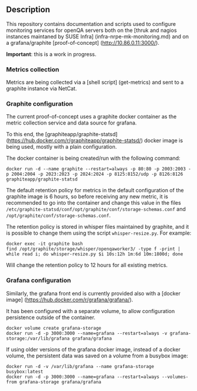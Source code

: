 ## Description

This repository contains documentation and scripts used to configure monitoring services for openQA servers both on the [thruk and nagios instances maintaned by SUSE Infra] (infra-nrpe-mk-monitoring.md) and on a grafana/graphite [proof-of-concept] (http://10.86.0.11:3000/).

**Important**: this is a work in progress.

### Metrics collection

Metrics are being collected via a [shell script] (get-metrics) and sent to a graphite instance via NetCat.

### Graphite configuration

The current proof-of-concept uses a graphite docker container as the metric collection service and data source for grafana.

To this end, the [graphiteapp/graphite-statsd] (https://hub.docker.com/r/graphiteapp/graphite-statsd/) docker image is being used, mostly with a plain configuration.

The docker container is being created/run with the following command:

```
docker run -d --name graphite --restart=always -p 80:80 -p 2003:2003 -p 2004:2004 -p 2023:2023 -p 2024:2024 -p 8125:8152/udp -p 8126:8126 graphiteapp/graphite-statsd
```

The default retention policy for metrics in the default configuration of the graphite image is 6 hours, so before receiving any new metric, it is recommended to go into the container and change this value in the files `/etc/graphite-statsd/conf/opt/graphite/conf/storage-schemas.conf` and `/opt/graphite/conf/storage-schemas.conf`.

The retention policy is stored in whisper files maintained by graphite, and it is possible to change them using the script `whisper-resize.py`. For example:

```
docker exec -it graphite bash
find /opt/graphite/storage/whisper/openqaworker3/ -type f -print | while read i; do whisper-resize.py $i 10s:12h 1m:6d 10m:1800d; done
```

Will change the retention policy to 12 hours for all existing metrics.

### Grafana configuration

Similarly, the grafana front end is currently provided also with a [docker image] (https://hub.docker.com/r/grafana/grafana/).

It has been configured with a separate volume, to allow configuration persistence outside of the container.

```
docker volume create grafana-storage
docker run -d -p 3000:3000 --name=grafana --restart=always -v grafana-storage:/var/lib/grafana grafana/grafana
```

If using older versions of the grafana docker image, instead of a docker volume, the persistent data was saved on a volume from a busybox image:

```
docker run -d -v /var/lib/grafana --name grafana-storage busybox:latest
docker run -d -p 3000:3000 --name=grafana --restart=always --volumes-from grafana-storage grafana/grafana
```
